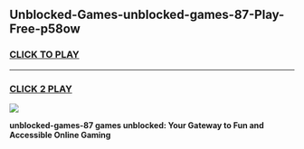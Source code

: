 
## Unblocked-Games-unblocked-games-87-Play-Free-p58ow
<h3>
<a href="https://premium76.site?title=unblocked-games-87&ref=10A">CLICK TO PLAY</a></h3>
<hr>

<h3>
<a href="https://premium76.site?title=unblocked-games-87&ref=10A">CLICK 2 PLAY</a>
  
</h3>

<a href="https://premium76.site?title=unblocked-games-87&ref=10A"><img src="https://clearcache.store/games.png"></a>


**unblocked-games-87 games unblocked: Your Gateway to Fun and Accessible Online Gaming**
